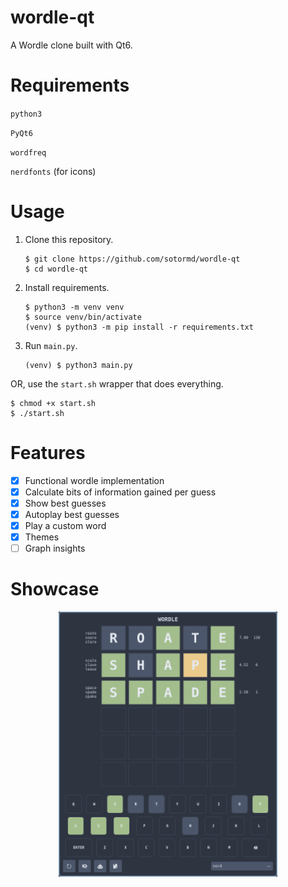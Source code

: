 # wordle-qt

A Wordle clone built with Qt6.

# Requirements

`python3`

`PyQt6`

`wordfreq`

`nerdfonts` (for icons)

# Usage

1. Clone this repository.

    ```
    $ git clone https://github.com/sotormd/wordle-qt
    $ cd wordle-qt
    ```

2. Install requirements.

    ```
    $ python3 -m venv venv
    $ source venv/bin/activate
    (venv) $ python3 -m pip install -r requirements.txt
    ```

3. Run `main.py`.

    ```
    (venv) $ python3 main.py
    ```

OR, use the `start.sh` wrapper that does everything.

```
$ chmod +x start.sh
$ ./start.sh
```

# Features

- [x] Functional wordle implementation
- [x] Calculate bits of information gained per guess
- [x] Show best guesses
- [x] Autoplay best guesses
- [x] Play a custom word
- [x] Themes
- [ ] Graph insights

# Showcase

<div align="center">
  <img src="./screenshots/wordle.png" alt="Wordle Qt Screenshot" width="350"/>
</div>

